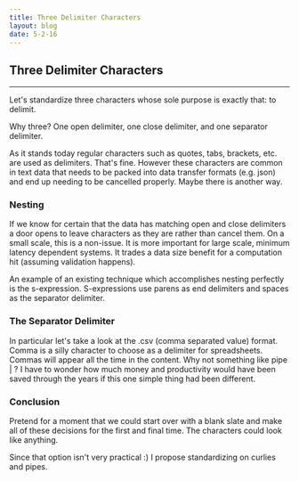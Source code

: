 ```yaml
---
title: Three Delimiter Characters
layout: blog
date: 5-2-16
---
```

## Three Delimiter Characters
------

Let's standardize three characters whose sole purpose is exactly that: to delimit.

Why three? One open delimiter, one close delimiter, and one separator delimiter.

As it stands today regular characters such as quotes, tabs, brackets, etc. are used as delimiters. That's fine. However these characters are common in text data that needs to be packed into data transfer formats (e.g. json) and end up needing to be cancelled properly. Maybe there is another way.

### Nesting

If we know for certain that the data has matching open and close delimiters a door opens to leave characters as they are rather than cancel them. On a small scale, this is a non-issue. It is more important for large scale, minimum latency dependent systems. It trades a data size benefit for a computation hit (assuming validation happens).

An example of an existing technique which accomplishes nesting perfectly is the s-expression. S-expressions use parens as end delimiters and spaces as the separator delimiter.

### The Separator Delimiter

In particular let's take a look at the .csv (comma separated value) format. Comma is a silly character to choose as a delimiter for spreadsheets. Commas will appear all the time in the content. Why not something like pipe \| ? I have to wonder how much money and productivity would have been saved through the years if this one simple thing had been different.

### Conclusion

Pretend for a moment that we could start over with a blank slate and make all of these decisions for the first and final time. The characters could look like anything.

Since that option isn't very practical :) I propose standardizing on curlies and pipes.
